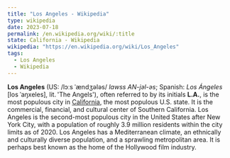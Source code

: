 ```yaml
---
title: "Los Angeles - Wikipedia"
type: wikipedia
date: 2023-07-18
permalink: /en.wikipedia.org/wiki/:title
state: California - Wikipedia
wikipedia: "https://en.wikipedia.org/wiki/Los_Angeles"
tags:
  - Los Angeles
  - Wikipedia
---
```

**Los Angeles** (US: /lɔːs ˈændʒələs/ *lawss AN-jəl-əs*; Spanish: *Los Ángeles* [los ˈaŋxeles], lit. 'The Angels'), often referred to by its initials **L.A.**, is the most populous city in [California](/en.wikipedia.org/wiki/California), the most populous U.S. state. It is the commercial, financial, and cultural center of Southern California. Los Angeles is the second-most populous city in the United States after New York City, with a population of roughly 3.9 million residents within the city limits as of 2020. Los Angeles has a Mediterranean climate, an ethnically and culturally diverse population, and a sprawling metropolitan area. It is perhaps best known as the home of the Hollywood film industry.